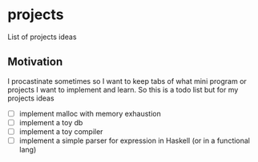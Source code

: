 # projects
List of projects ideas

## Motivation
I procastinate sometimes so I want to keep tabs of what mini program or
projects I want to implement and learn. So this is a todo list but for
my projects ideas

- [ ] implement malloc with memory exhaustion
- [ ] implement a toy db
- [ ] implement a toy compiler
- [ ] implement a simple parser for expression in Haskell (or in a functional lang)
